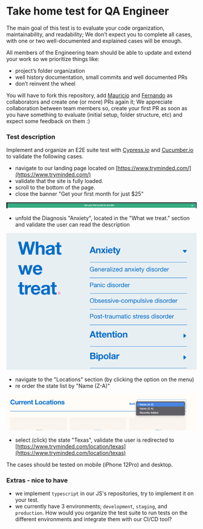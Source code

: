 # Take home test for QA Engineer

The main goal of this test is to evaluate your code organization, maintainability, and readability; We don’t expect you to complete all cases, with one or two well-documented and explained cases will be enough.

All members of the Engineering team should be able to update and extend your work so we prioritize things like:

- project’s folder organization
- well history documentation, small commits and well documented PRs
- don’t reinvent the wheel

You will have to fork this repository, add [Mauricio](https://github.com/mdottavio) and [Fernando](https://github.com/fer8a) as collaborators and create one (or more) PRs again it;
We appreciate collaboration between team members so, create your first PR as soon as you have something to evaluate (initial setup, folder structure, etc) and expect some feedback on them :)

### Test description

Implement and organize an E2E suite test with [Cypress.io](http://cypress.io/) and [Cucumber.io](https://cucumber.io/) to validate the following cases.

- navigate to our landing page located on [https://www.tryminded.com/](https://www.tryminded.com/)
- validate that the site is fully loaded.
- scroll to the bottom of the page.
- close the banner "Get your first month for just $25"

![](/assets/25-banner.png)

- unfold the Diagnosis "Anxiety", located in the "What we treat." section and validate the user can read the description

![](/assets/treatment.png)

- navigate to the "Locations" section (by clicking the option on the menu)
- re order the state list by "Name (Z-A)"

![](assets/locations.png)

- select (click) the state "Texas", validate the user is redirected to [https://www.tryminded.com/location/texas](https://www.tryminded.com/location/texas)

The cases should be tested on mobile (iPhone 12Pro) and desktop.

### Extras - nice to have

- we implement `typescript` in our JS's repositories, try to implement it on your test.
- we currently have 3 environments; `development`, `staging`, and `production`. How would you organize the test suite to run tests on the different environments and integrate them with our CI/CD tool?
